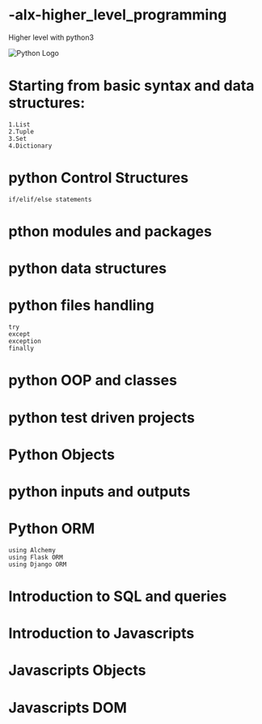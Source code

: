 # -alx-higher_level_programming
Higher level with python3

![Python Logo](https://wiki.python.org/wiki/europython/img/python-logo.gif)




# Starting from basic syntax and data structures:
	1.List
	2.Tuple
	3.Set
	4.Dictionary
# python Control Structures
	if/elif/else statements
# pthon modules and packages
# python data structures
# python files handling
	try
 	except
  	exception
   	finally
# python OOP and classes
# python test driven projects
# Python Objects
# python inputs and outputs
# Python ORM
	using Alchemy
 	using Flask ORM
  	using Django ORM
# Introduction to SQL and queries
# Introduction to Javascripts
# Javascripts Objects
# Javascripts DOM
 
	
